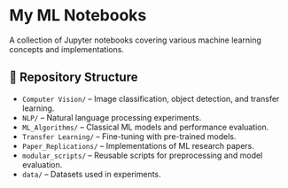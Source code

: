 # My ML Notebooks
A collection of Jupyter notebooks covering various machine learning concepts and implementations.

## 📁 **Repository Structure**
- `Computer Vision/` – Image classification, object detection, and transfer learning.
- `NLP/` – Natural language processing experiments.
- `ML_Algorithms/` – Classical ML models and performance evaluation.
- `Transfer Learning/` – Fine-tuning with pre-trained models.
- `Paper_Replications/` – Implementations of ML research papers.
- `modular_scripts/` – Reusable scripts for preprocessing and model evaluation.
- `data/` – Datasets used in experiments.
